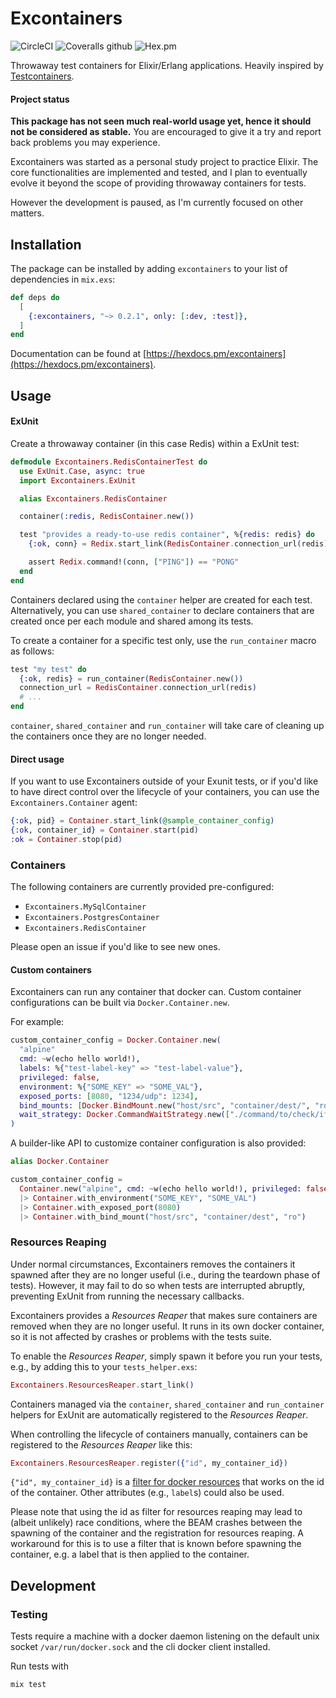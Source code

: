 # Excontainers

![CircleCI](https://img.shields.io/circleci/build/github/dallagi/excontainers/master)
![Coveralls github](https://img.shields.io/coveralls/github/dallagi/excontainers)
![Hex.pm](https://img.shields.io/hexpm/v/excontainers)

Throwaway test containers for Elixir/Erlang applications.
Heavily inspired by [Testcontainers](https://www.testcontainers.org/).

#### Project status

**This package has not seen much real-world usage yet, hence it should not be considered as stable.**
You are encouraged to give it a try and report back problems you may experience.

Excontainers was started as a personal study project to practice Elixir.
The core functionalities are implemented and tested, and I plan to eventually evolve it beyond the scope of providing throwaway containers for tests.

However the development is paused, as I'm currently focused on other matters.

## Installation

The package can be installed by adding `excontainers` to your list of dependencies in `mix.exs`:

```elixir
def deps do
  [
    {:excontainers, "~> 0.2.1", only: [:dev, :test]},
  ]
end
```

Documentation can be found at [https://hexdocs.pm/excontainers](https://hexdocs.pm/excontainers).

## Usage

#### ExUnit

Create a throwaway container (in this case Redis) within a ExUnit test:

``` elixir
defmodule Excontainers.RedisContainerTest do
  use ExUnit.Case, async: true
  import Excontainers.ExUnit

  alias Excontainers.RedisContainer

  container(:redis, RedisContainer.new())

  test "provides a ready-to-use redis container", %{redis: redis} do
    {:ok, conn} = Redix.start_link(RedisContainer.connection_url(redis))

    assert Redix.command!(conn, ["PING"]) == "PONG"
  end
end
```

Containers declared using the `container` helper are created for each test.
Alternatively, you can use `shared_container` to declare containers that are created once per each module and shared among its tests.

To create a container for a specific test only, use the `run_container` macro as follows:

```elixir
test "my test" do
  {:ok, redis} = run_container(RedisContainer.new())
  connection_url = RedisContainer.connection_url(redis)
  # ...
end
```

`container`, `shared_container` and `run_container` will take care of cleaning up the containers once they are no longer needed.

#### Direct usage

If you want to use Excontainers outside of your Exunit tests,
or if you'd like to have direct control over the lifecycle of your containers,
you can use the `Excontainers.Container` agent:

```elixir
{:ok, pid} = Container.start_link(@sample_container_config)
{:ok, container_id} = Container.start(pid)
:ok = Container.stop(pid)
```

### Containers

The following containers are currently provided pre-configured:

* `Excontainers.MySqlContainer`
* `Excontainers.PostgresContainer`
* `Excontainers.RedisContainer`

Please open an issue if you'd like to see new ones.

#### Custom containers

Excontainers can run any container that docker can.
Custom container configurations can be built via `Docker.Container.new`.

For example:

```elixir
custom_container_config = Docker.Container.new(
  "alpine"
  cmd: ~w(echo hello world!),
  labels: %{"test-label-key" => "test-label-value"},
  privileged: false,
  environment: %{"SOME_KEY" => "SOME_VAL"},
  exposed_ports: [8080, "1234/udp": 1234],
  bind_mounts: [Docker.BindMount.new("host/src", "container/dest/", "ro")],
  wait_strategy: Docker.CommandWaitStrategy.new(["./command/to/check/if/container/is/ready.sh"])
)
```

A builder-like API to customize container configuration is also provided:

``` elixir
alias Docker.Container

custom_container_config =
  Container.new("alpine", cmd: ~w(echo hello world!), privileged: false)
  |> Container.with_environment("SOME_KEY", "SOME_VAL")
  |> Container.with_exposed_port(8080)
  |> Container.with_bind_mount("host/src", "container/dest", "ro")
```

### Resources Reaping

Under normal circumstances, Excontainers removes the containers it spawned after they are no longer useful (i.e., during the teardown phase of tests).
However, it may fail to do so when tests are interrupted abruptly, preventing ExUnit from running the necessary callbacks.

Excontainers provides a _Resources Reaper_ that makes sure containers are removed when they are no longer useful.
It runs in its own docker container, so it is not affected by crashes or problems with the tests suite.

To enable the _Resources Reaper_, simply spawn it before you run your tests, e.g., by adding this to your `tests_helper.exs`:

``` elixir
Excontainers.ResourcesReaper.start_link()
```

Containers managed via the `container`, `shared_container` and `run_container` helpers for ExUnit are automatically registered to the _Resources Reaper_.

When controlling the lifecycle of containers manually, containers can be registered to the _Resources Reaper_ like this:

``` elixir
Excontainers.ResourcesReaper.register({"id", my_container_id})
```

`{"id", my_container_id}` is a [filter for docker resources](https://docs.docker.com/engine/reference/commandline/ps/#filtering) that works on the id of the container.
Other attributes (e.g., `label`s) could also be used.

Please note that using the id as filter for resources reaping may lead to (albeit unlikely) race conditions, where the BEAM crashes between the spawning of the container and the registration for resources reaping.
A workaround for this is to use a filter that is known before spawning the container, e.g. a label that is then applied to the container.

## Development

### Testing

Tests require a machine with a docker daemon listening on the default unix socket `/var/run/docker.sock` and the cli docker client installed.

Run tests with

```
mix test
```
